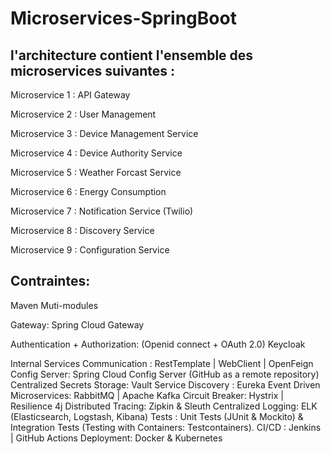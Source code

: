 # Microservices-SpringBoot
## l'architecture contient l'ensemble des microservices suivantes :

Microservice 1 : API Gateway

Microservice 2 : User Management

Microservice 3 : Device Management Service

Microservice 4 : Device Authority Service

Microservice 5 : Weather Forcast Service

Microservice 6 : Energy Consumption

Microservice 7 : Notification Service (Twilio)

Microservice 8 : Discovery Service

Microservice 9 : Configuration Service

## Contraintes:

Maven Muti-modules

Gateway: Spring Cloud Gateway

Authentication + Authorization: (Openid connect + OAuth 2.0) Keycloak

Internal Services Communication : RestTemplate | WebClient | OpenFeign
Config Server: Spring Cloud Config Server (GitHub as a remote repository)
Centralized Secrets Storage: Vault
Service Discovery : Eureka
Event Driven Microservices: RabbitMQ | Apache Kafka
Circuit Breaker: Hystrix | Resilience 4j
Distributed Tracing: Zipkin & Sleuth
Centralized Logging: ELK (Elasticsearch, Logstash, Kibana)
Tests : Unit Tests (JUnit & Mockito) & Integration Tests (Testing with Containers: Testcontainers).
CI/CD : Jenkins | GitHub Actions
Deployment: Docker & Kubernetes
